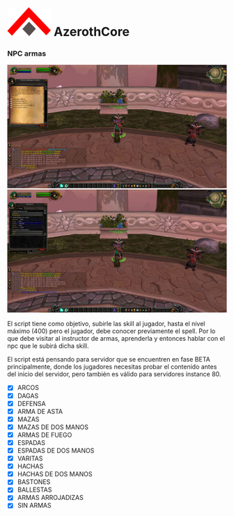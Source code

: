 # ![logo](https://raw.githubusercontent.com/azerothcore/azerothcore.github.io/master/images/logo-github.png) AzerothCore

### NPC armas

![npc_armas_1](screenshots/npc_armas_1.jpg)
![npc_armas_2](screenshots/npc_armas_2.jpg)

El script tiene como objetivo, subirle las skill al jugador, hasta el nivel máximo (400) pero el jugador, debe conocer previamente el spell. Por lo que debe visitar al instructor de armas, aprenderla y entonces hablar con el npc que le subirá dicha skill.

El script está pensando para servidor que se encuentren en fase BETA principalmente, donde los jugadores necesitas probar el contenido antes del inicio del servidor, pero también es válido para servidores instance 80.

- [x] ARCOS
- [x] DAGAS
- [x] DEFENSA
- [x] ARMA DE ASTA
- [x] MAZAS
- [x] MAZAS DE DOS MANOS
- [x] ARMAS DE FUEGO
- [x] ESPADAS
- [x] ESPADAS DE DOS MANOS
- [x] VARITAS
- [x] HACHAS
- [x] HACHAS DE DOS MANOS
- [x] BASTONES
- [x] BALLESTAS
- [x] ARMAS ARROJADIZAS
- [x] SIN ARMAS
